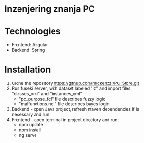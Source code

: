 # Inzenjering znanja PC
 
# Technologies
 - Frontend: Angular
 - Backend: Spring

# Installation
 1. Clone the repository https://github.com/mickenzzi/PC-Store.git
 2. Run fuseki server, with dataset labeled "iz" and import files "classes_xml" and "instances_xml"
	- "pc_purpose_fcl" file describes fuzzy logic
	- "malfunctions.net" file describes bayes logic
 3. Backend - open Java project, refresh maven dependencies if is necessary and run 
 4. Frontend - open terminal in project directory and run:
 	- npm update
 	- npm install
 	- ng serve
  